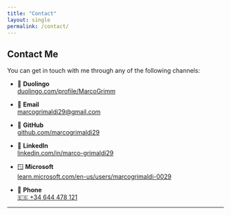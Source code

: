 ```yaml
---
title: "Contact"
layout: single
permalink: /contact/
---
```


## Contact Me

You can get in touch with me through any of the following channels:

* 🦉 **Duolingo**  
[duolingo.com/profile/MarcoGrimm](https://www.duolingo.com/profile/MarcoGrimm)

* 📧 **Email**  
[marcogrimaldi29@gmail.com](mailto:marcogrimaldi29@gmail.com)  

* 🐙 **GitHub**  
[github.com/marcogrimaldi29](https://github.com/marcogrimaldi29)  

* 💼 **LinkedIn**  
[linkedin.com/in/marco-grimaldi29](https://www.linkedin.com/in/marco-grimaldi29/)  

* 🪟 **Microsoft**  
[learn.microsoft.com/en-us/users/marcogrimaldi-0029](https://learn.microsoft.com/en-us/users/marcogrimaldi-0029/)

* 📱 **Phone**  
[🇪🇸 +34 644 478 121](tel:+34644478121)

---
